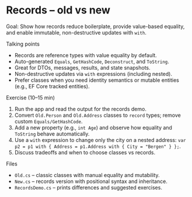 # Records – old vs new

Goal: Show how records reduce boilerplate, provide value-based equality, and enable immutable, non-destructive updates with `with`.

Talking points
- Records are reference types with value equality by default.
- Auto-generated `Equals`, `GetHashCode`, `Deconstruct`, and `ToString`.
- Great for DTOs, messages, results, and state snapshots.
- Non-destructive updates via `with` expressions (including nested).
- Prefer classes when you need identity semantics or mutable entities (e.g., EF Core tracked entities).

Exercise (10–15 min)
1. Run the app and read the output for the records demo.
2. Convert `Old.Person` and `Old.Address` classes to `record` types; remove custom `Equals/GetHashCode`.
3. Add a new property (e.g., `int Age`) and observe how equality and `ToString` behave automatically.
4. Use a `with` expression to change only the city on a nested address: `var p2 = p1 with { Address = p1.Address with { City = "Bergen" } };`.
5. Discuss tradeoffs and when to choose classes vs records.

Files
- `Old.cs` – classic classes with manual equality and mutability.
- `New.cs` – records version with positional syntax and inheritance.
- `RecordsDemo.cs` – prints differences and suggested exercises.
